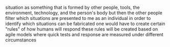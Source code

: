 situation as something that is formed by other people, tools, the environment, technology, and the person's body
but then the other people filter which situations are presented to me as an individual
in order to identify which situations can be fabricated one would have to create certain "rules" of how humans will respond
these rules will be created based on agile models where quick tests and response are measured under different circumstances